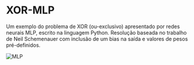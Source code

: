 # XOR-MLP
Um exemplo do problema de XOR (ou-exclusivo) apresentado por redes neurais MLP, escrito na linguagem Python. Resolução baseada no trabalho de Neil Schemenauer com inclusão de um bias na saída e valores de pesos pré-definidos. 

![MLP](https://i.imgur.com/Bw87bJa.png)
